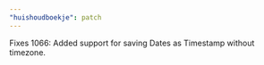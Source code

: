 ```yaml
---
"huishoudboekje": patch
---
```


Fixes 1066: Added support for saving Dates as Timestamp without timezone.
